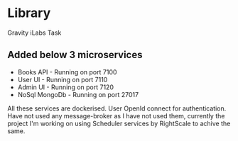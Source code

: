 # Library
Gravity iLabs Task

## Added below 3 microservices

* Books API - Running on port 7100
* User UI - Running on port 7110
* Admin UI - Running on port 7120
* NoSql MongoDb - Running on port 27017

All these services are dockerised. User OpenId connect for authentication.
Have not used any message-broker as I have not used them, currently the project I'm working on using Scheduler services by RightScale to achive the same.
